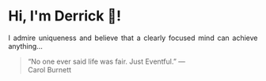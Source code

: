 # Hi, I'm Derrick 👋!
<p align="justify">I admire uniqueness and believe that a clearly focused mind can achieve anything...</p> 
<!-- #quote-start -->
<blockquote>&ldquo;No one ever said life was fair. Just Eventful.&rdquo; &mdash; <footer>Carol Burnett</footer></blockquote>
<!-- #quote-end -->
